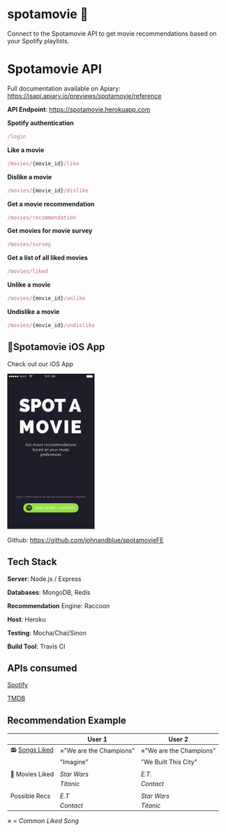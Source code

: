 # spotamovie :movie_camera:

Connect to the Spotamovie API to get movie recommendations based on your Spotify playlists.



# Spotamovie API

Full documentation available on Apiary: https://jsapi.apiary.io/previews/spotamovie/reference



**API Endpoint**: https://spotamovie.herokuapp.com



**Spotify authentication**

```javascript
/login
```



**Like a movie**

```javascript
/movies/{movie_id}/like
```



**Dislike a movie**

```javascript
/movies/{movie_id}/dislike
```



**Get a movie recommendation**

```javascript
/movies/recommendation
```



**Get movies for movie survey**

```javascript
/movies/survey
```



**Get a list of all liked movies**

```javascript
/movies/liked
```



**Unlike a movie**

```javascript
/movies/{movie_id}/unlike
```



**Undislike a movie**

```javascript
/movies/{movie_id}/undislike
```



## :iphone:Spotamovie iOS App

Check out our iOS App

<img src="./Landing.png" style="width:200px"/>



Github: https://github.com/johnandblue/spotamovieFE



## Tech Stack

**Server**: Node.js / Express

**Databases**: MongoDB, Redis

**Recommendation** Engine: Raccoon

**Host**: Heroku

**Testing**: Mocha/Chai/Sinon

**Build Tool**: Travis CI



## APIs consumed

[Spotify](https://developer.spotify.com/web-api/)

[TMDB](https://www.themoviedb.org/documentation/api)



## Recommendation Example

|                       | User 1                   | User 2                   |
| --------------------- | ------------------------ | ------------------------ |
| 📻 <u>Songs Liked</u> | ⭐︎"We are the Champions" | ⭐︎"We are the Champions" |
|                       | "Imagine"                | "We Built This City"     |
|                       |                          |                          |
| 🎦 Movies Liked       | *Star Wars*              | *E.T.*                   |
|                       | *Titanic*                | *Contact*                |
|                       |                          |                          |
| Possible Recs         | *E.T*                    | *Star Wars*              |
|                       | *Contact*                | *Titanic*                |

⭐︎ = *Common Liked Song*